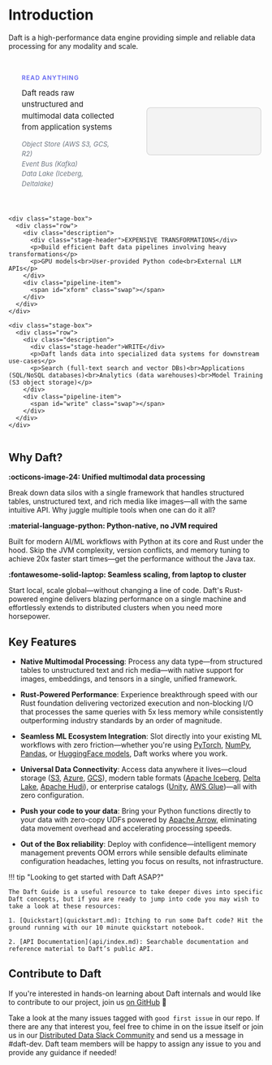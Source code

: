 # Introduction

Daft is a high-performance data engine providing simple and reliable data processing for any modality and scale.

<style>
  .daft-pipeline-component {
    color: #1a1a1a;
    font-family: Inter, ui-sans-serif, system-ui, -apple-system, Segoe UI, Roboto, "Helvetica Neue", Arial, "Apple Color Emoji", "Segoe UI Emoji";
    margin: 20px 0;
  }

  /* Dark mode overrides */
  @media (prefers-color-scheme: dark) {
    .daft-pipeline-component {
      color: #f4f7ff;
    }
    .daft-pipeline-component .stage-header {
      color: #c7d2fe;
    }
    .daft-pipeline-component .description p {
      color: #f4f7ff;
    }
    .daft-pipeline-component .description p:last-child {
      color: rgba(199, 210, 254, 0.7);
    }
    .daft-pipeline-component .source-comment {
      color: rgba(199, 210, 254, 0.7);
    }
    .daft-pipeline-component .pipeline-item {
      background: rgba(255,255,255,.02);
      border-color: rgba(255,255,255,.08);
      color: #f4f7ff;
    }
  }

  /* Material for MkDocs dark mode */
  [data-md-color-scheme="slate"] .daft-pipeline-component {
    color: #f4f7ff;
  }
  [data-md-color-scheme="slate"] .daft-pipeline-component .stage-header {
    color: #c7d2fe;
  }
  [data-md-color-scheme="slate"] .daft-pipeline-component .description p {
    color: #f4f7ff;
  }
  [data-md-color-scheme="slate"] .daft-pipeline-component .description p:last-child {
    color: rgba(199, 210, 254, 0.7);
  }
  [data-md-color-scheme="slate"] .daft-pipeline-component .source-comment {
    color: rgba(199, 210, 254, 0.7);
  }
  [data-md-color-scheme="slate"] .daft-pipeline-component .pipeline-item {
    background: rgba(255,255,255,.02);
    border-color: rgba(255,255,255,.08);
    color: #f4f7ff;
  }

  .daft-pipeline-component .container {
    max-width: 1200px;
    margin: 0 auto;
    display: flex;
    flex-direction: column;
    gap: 12px;
  }

  .daft-pipeline-component .stage-box {
    padding: 6px;
  }

  .daft-pipeline-component .row {
    display: grid;
    grid-template-columns: 1fr 1fr;
    gap: 40px;
    align-items: center;
  }

  .daft-pipeline-component .stage-header {
    font-weight: 600;
    text-transform: uppercase;
    letter-spacing: .08em;
    color: #6366f1;
    font-size: clamp(12px, 1.2vw, 14px);
    margin-bottom: 12px;
  }

  .daft-pipeline-component .description {
    padding: 20px;
    display: flex;
    flex-direction: column;
    justify-content: center;
  }

  .daft-pipeline-component .description p {
    margin: 0 0 12px 0;
    line-height: 1.5;
    color: #1a1a1a;
    font-size: 15px;
  }

  .daft-pipeline-component .description p:last-child {
    margin: 0;
    font-size: 13px;
    color: rgba(75, 85, 99, 0.8);
    font-style: italic;
  }

  .daft-pipeline-component .source-comment {
    color: rgba(75, 85, 99, 0.8);
  }

  .daft-pipeline-component .pipeline-item {
    background: rgba(0,0,0,.04);
    border: 1px solid rgba(0,0,0,.15);
    border-radius: 8px;
    padding: 16px 20px;
    display: flex;
    align-items: center;
    min-height: 60px;
    font-family: ui-monospace, SFMono-Regular, Menlo, Monaco, Consolas, "Liberation Mono", "Courier New", monospace;
    font-size: clamp(13px, 1.8vw, 16px);
    color: #1a1a1a;
  }

  .daft-pipeline-component .type {
    display: inline-block;
    white-space: normal;
    word-wrap: break-word;
  }

  .daft-pipeline-component .cursor {
    color: #ff00ff;
    animation: daft-caret .9s steps(1,end) infinite;
  }

  @keyframes daft-caret {
    50% { opacity: 0; }
  }

  .daft-pipeline-component .cursor-fade {
    color: #ff00ff;
    animation: daft-cursor-fade 400ms ease-out forwards;
    transform-origin: bottom right;
    display: inline-block;
  }

  @keyframes daft-cursor-fade {
    0% {
      opacity: 1;
      transform: rotate(0deg);
    }
    100% {
      opacity: 0;
      transform: rotate(10deg);
    }
  }

  @media (max-width: 720px) {
    .daft-pipeline-component .stage-box {
      padding: 8px;
    }
    .daft-pipeline-component .row {
      grid-template-columns: 1fr;
      gap: 20px;
    }
    .daft-pipeline-component .pipeline-item {
      min-height: 80px;
      padding: 12px 16px;
    }
    .daft-pipeline-component .description p:last-child {
      font-size: 12px;
      margin-top: 4px;
    }
  }
</style>

<div class="daft-pipeline-component">
  <div class="container">
    <div class="stage-box">
      <div class="row">
        <div class="description">
          <div class="stage-header">READ ANYTHING</div>
          <p>Daft reads raw unstructured and multimodal data collected from application systems</p>
          <p>Object Store (AWS S3, GCS, R2)<br>Event Bus (Kafka)<br>Data Lake (Iceberg, Deltalake)</p>
        </div>
        <div class="pipeline-item">
          <span id="read" class="swap"></span>
        </div>
      </div>
    </div>

    <div class="stage-box">
      <div class="row">
        <div class="description">
          <div class="stage-header">EXPENSIVE TRANSFORMATIONS</div>
          <p>Build efficient Daft data pipelines involving heavy transformations</p>
          <p>GPU models<br>User-provided Python code<br>External LLM APIs</p>
        </div>
        <div class="pipeline-item">
          <span id="xform" class="swap"></span>
        </div>
      </div>
    </div>

    <div class="stage-box">
      <div class="row">
        <div class="description">
          <div class="stage-header">WRITE</div>
          <p>Daft lands data into specialized data systems for downstream use-cases</p>
          <p>Search (full-text search and vector DBs)<br>Applications (SQL/NoSQL databases)<br>Analytics (data warehouses)<br>Model Training (S3 object storage)</p>
        </div>
        <div class="pipeline-item">
          <span id="write" class="swap"></span>
        </div>
      </div>
    </div>
  </div>
</div>

<script>

// Hierarchical data buckets by modality with transform-to-write mappings
const MODALITIES = {
  "Images": {
    sources: ["*.jpeg files in S3", "URLs in database", "*.parquet on Huggingface"],
    transforms: {
      "OCR for text extraction": {
        details: ["# use Tesseract OCR engine", "# use Azure Computer Vision API"],
        destinations: {
          "Elasticsearch": "# for full-text search"
        }
      },
      "Image captioning with LLM": {
        details: ["# use qwen model on H100 GPU"],
        destinations: {
          "PostgreSQL": "# for querying by webapps",
          "MongoDB": "# for querying by webapps"
        }
      },
      "Object detection": {
        details: ["# use YOLOv8 model on GPU", "# use Azure Object Detection APIs"],
        destinations: {
          "PostgreSQL": "# for querying by webapps",
          "MySQL": "# for querying by webapps"
        }
      },
      "Generate embeddings": {
        details: ["# use CLIP model on GPU", "# use OpenAI text-embedding-3"],
        destinations: {
          "Turbopuffer": "# for vector search",
          "LanceDB": "# for vector search"
        }
      }
    }
  },
  "Documents": {
    sources: ["*.pdf files in S3", "*.docx files in GCS", "*.html files in R2", "*.parquet on Huggingface"],
    transforms: {
      "OCR for text extraction": {
        details: ["# use Tesseract OCR engine", "# use EasyOCR with GPU acceleration", "# use Azure Computer Vision API"],
        destinations: {
          "Elasticsearch": "# for full-text search"
        }
      },
      "Structured data extraction": {
        details: ["# use OpenAI's API for gpt-4o", "# use Azure Form Recognizer APIs"],
        destinations: {
          "BigQuery": "# for analytics",
          "Snowflake": "# for analytics",
          "Databricks": "# for analytics"
        }
      },
      "Generate embeddings": {
        details: ["# use OpenAI's API for text-embedding-3", "# use sentence-transformers on GPU"],
        destinations: {
          "Turbopuffer": "# for vector search",
          "LanceDB": "# for vector search"
        }
      },
      "PII detection": {
        details: ["# use spaCy NER model", "# use Azure PII detection"],
        destinations: {
          "BigQuery": "# for analytics",
          "Snowflake": "# for analytics",
          "Databricks": "# for analytics"
        }
      },
      "Chunking + deduplication": {
        details: ["# use daft default splitting"],
        destinations: {
          "Parquet": "# for data lake storage"
        }
      }
    }
  },
  "Video": {
    sources: ["*.mp4 files in S3", "URLs in CSVs", "*.parquet on Huggingface"],
    transforms: {
      "Video captioning": {
        details: ["# custom Python code: extract audio and transcribe"],
        destinations: {
          "PostgreSQL": "# for querying by webapps"
        }
      },
      "Scene detection": {
        details: ["# use OpenCV scene detection", "# use PySceneDetect library"],
        destinations: {
          "AWS S3": "# for object storage"
        }
      },
      "Audio transcription": {
        details: ["# use Whisper model on GPU", "# use Azure Speech Services API"],
        destinations: {
          "PostgreSQL": "# for querying by webapps",
          "MongoDB": "# for querying by webapps",
          "Elasticsearch": "# for full-text search"
        }
      },
      "Generate embeddings": {
        details: ["# use CLIP model on CPU", "# use CLIP model on GPU"],
        destinations: {
          "Turbopuffer": "# for vector search",
          "LanceDB": "# for vector search"
        }
      }
    }
  },
  "Audio (WAV/MP3/FLAC)": {
    sources: ["*.wav files in S3", "URLs in database", "*.parquet on Huggingface"],
    transforms: {
      "Transcription with Whisper": {
        details: ["# use Whisper.cpp on CPU", "# use Azure Speech Services API"],
        destinations: {
          "PostgreSQL": "# for querying by webapps",
          "MongoDB": "# for querying by webapps",
          "Elasticsearch": "# for full-text search"
        }
      },
      "Speaker identification": {
        details: ["# use custom Python code with pyannote.audio", "# use Azure Speaker Recognition API"],
        destinations: {
          "PostgreSQL": "# for querying by webapps",
          "MySQL": "# for querying by webapps"
        }
      },
      "Emotion detection": {
        details: ["# use custom Python code with wav2vec2", "# use Azure Emotion API"],
        destinations: {
          "BigQuery": "# for analytics",
          "Snowflake": "# for analytics",
          "Databricks": "# for analytics"
        }
      },
      "Generate embeddings": {
        details: ["# use custom Python code with wav2vec2", "# use OpenAI's endpoint for text-embedding-3"],
        destinations: {
          "Turbopuffer": "# for vector search",
          "LanceDB": "# for vector search"
        }
      }
    }
  },
  "AI Agent Logs": {
    sources: ["JSON logs in Kafka", "JSON-lines in S3"],
    transforms: {
      "LLM summarization": {
        details: ["# use OpenAI gpt-4o endpoint", "# use Claude 3.5 Sonnet API endpoint", "# use custom summarization model on GPUs"],
        destinations: {
          "PostgreSQL": "# for querying by webapps",
          "MySQL": "# for querying by webapps"
        }
      },
      "Generate embeddings": {
        details: ["# use OpenAI's endpoint for text-embedding-3", "# use sentence-transformers on GPUs", "# use BERT model on GPUs"],
        destinations: {
          "Turbopuffer": "# for vector search",
          "LanceDB": "# for vector search"
        }
      }
    }
  }
};

// Helpers
const q = (id) => document.getElementById(id);

// Wait for DOM to be ready
function waitForElements() {
    const els = { read: q("read"), xform: q("xform"), write: q("write") };
    if (els.read && els.xform && els.write) {
        return els;
    }
    return null;
}

function pick(list, last) {
    if (list.length < 2) return list[0];
    let choice;
    do choice = list[(Math.random() * list.length) | 0];
    while (choice === last);
    return choice;
}

// Typewriter effect
async function typeTo(el, text) {
    if (!el) return; // Safety check for null elements

    const speed = 12 + Math.random() * 10;
    el.innerHTML = "";
    const span = document.createElement("span");
    span.className = "type";
    el.appendChild(span);

    for (let i = 0; i <= text.length; i++) {
        const currentText = text.slice(0, i);
        const lines = currentText.split('\n');
        const formattedLines = lines.map(line => {
            if (line.startsWith('# ')) {
                return `<span class="source-comment">${line}</span>`;
            }
            return line;
        });
        span.innerHTML = formattedLines.join('\n') + '<span class="cursor">█</span>';
        await new Promise(r => setTimeout(r, speed));
    }

    // Let cursor blink for a moment, then fade away
    const cursor = span.querySelector('.cursor');
    if (cursor) {
        setTimeout(() => {
            cursor.classList.remove('cursor');
            cursor.classList.add('cursor-fade');
        }, 2200); // Keep blinking for N seconds before fading
    }
}

// Cycle logic
let last = { read: null, xform: null, write: null, source: null, detail: null };
async function shuffleAll() {
    const els = waitForElements();
    if (!els) return; // Exit if elements aren't ready

    const modalities = Object.keys(MODALITIES);
    const read = pick(modalities, last.read);
    const modality = MODALITIES[read];
    const source = pick(modality.sources, last.source);
    const transforms = Object.keys(modality.transforms);
    const xform = pick(transforms, last.xform);
    const transformData = modality.transforms[xform];
    const detail = pick(transformData.details, last.detail);
    const destinations = Object.keys(transformData.destinations);
    const write = pick(destinations, last.write);
    const writeUseCase = transformData.destinations[write];
    last = { read, xform, write, source, detail };

    await Promise.all([
        typeTo(els.read, read + "\n" + "# " + source),
        typeTo(els.xform, xform + "\n" + detail),
        typeTo(els.write, write + "\n" + writeUseCase)
    ]);
}

// Auto-advance with delay
async function runCycle() {
    await shuffleAll();
    await new Promise(resolve => setTimeout(resolve, 8000));
}

// Start the cycle
runCycle();
setInterval(runCycle, 4600);
</script>

## Why Daft?

**:octicons-image-24: Unified multimodal data processing**

Break down data silos with a single framework that handles structured tables, unstructured text, and rich media like images—all with the same intuitive API. Why juggle multiple tools when one can do it all?

**:material-language-python: Python-native, no JVM required**

Built for modern AI/ML workflows with Python at its core and Rust under the hood. Skip the JVM complexity, version conflicts, and memory tuning to achieve 20x faster start times—get the performance without the Java tax.

**:fontawesome-solid-laptop: Seamless scaling, from laptop to cluster**

Start local, scale global—without changing a line of code. Daft's Rust-powered engine delivers blazing performance on a single machine and effortlessly extends to distributed clusters when you need more horsepower.

## Key Features

* **Native Multimodal Processing**: Process any data type—from structured tables to unstructured text and rich media—with native support for images, embeddings, and tensors in a single, unified framework.

* **Rust-Powered Performance**: Experience breakthrough speed with our Rust foundation delivering vectorized execution and non-blocking I/O that processes the same queries with 5x less memory while consistently outperforming industry standards by an order of magnitude.

* **Seamless ML Ecosystem Integration**: Slot directly into your existing ML workflows with zero friction—whether you're using [PyTorch](https://pytorch.org/), [NumPy](https://numpy.org/), [Pandas](https://pandas.pydata.org/), or [HuggingFace models](https://huggingface.co/models), Daft works where you work.

* **Universal Data Connectivity**: Access data anywhere it lives—cloud storage ([S3](https://aws.amazon.com/s3/), [Azure](https://azure.microsoft.com/en-us/), [GCS](https://cloud.google.com/storage)), modern table formats ([Apache Iceberg](https://iceberg.apache.org/), [Delta Lake](https://delta.io/), [Apache Hudi](https://hudi.apache.org/)), or enterprise catalogs ([Unity](https://www.unitycatalog.io/), [AWS Glue](https://aws.amazon.com/glue/))—all with zero configuration.

* **Push your code to your data**: Bring your Python functions directly to your data with zero-copy UDFs powered by [Apache Arrow](https://arrow.apache.org/), eliminating data movement overhead and accelerating processing speeds.

* **Out of the Box reliability**: Deploy with confidence—intelligent memory management prevents OOM errors while sensible defaults eliminate configuration headaches, letting you focus on results, not infrastructure.

!!! tip "Looking to get started with Daft ASAP?"

    The Daft Guide is a useful resource to take deeper dives into specific Daft concepts, but if you are ready to jump into code you may wish to take a look at these resources:

    1. [Quickstart](quickstart.md): Itching to run some Daft code? Hit the ground running with our 10 minute quickstart notebook.

    2. [API Documentation](api/index.md): Searchable documentation and reference material to Daft’s public API.

## Contribute to Daft

If you're interested in hands-on learning about Daft internals and would like to contribute to our project, join us [on GitHub](https://github.com/Eventual-Inc/Daft) 🚀

Take a look at the many issues tagged with `good first issue` in our repo. If there are any that interest you, feel free to chime in on the issue itself or join us in our [Distributed Data Slack Community](https://join.slack.com/t/dist-data/shared_invite/zt-2e77olvxw-uyZcPPV1SRchhi8ah6ZCtg) and send us a message in #daft-dev. Daft team members will be happy to assign any issue to you and provide any guidance if needed!

<!-- ## Frequently Asked Questions

todo(docs - jay): Add answers to each and more questions if necessary

??? quote "What does Daft do well? (or What should I use Daft for?)"

    todo(docs): this is from 10 min quickstart, filler answer for now

    Daft is the right tool for you if you are working with:

    - **Large datasets** that don't fit into memory or would benefit from parallelization
    - **Multimodal data types** such as images, JSON, vector embeddings, and tensors
    - **Formats that support data skipping** through automatic partition pruning and stats-based file pruning for filter predicates
    - **ML workloads** that would benefit from interact computation within a DataFrame (via UDFs)

??? quote "What should I *not* use Daft for?"

??? quote "How do I know if Daft is the right framework for me?"

    See [DataFrame Comparison](resources/dataframe_comparison.md)

??? quote "What is the difference between Daft and Ray?"

??? quote "What is the difference between Daft and Spark?"

??? quote "How does Daft perform at large scales vs other data engines?"

    See [Benchmarks](resources/benchmarks/tpch.md)

??? quote "What is the technical architecture of Daft?"

    See [Technical Architecture](resources/architecture.md)

??? quote "Does Daft perform any telemetry?"

    See [Telemetry](resources/telemetry.md) -->
